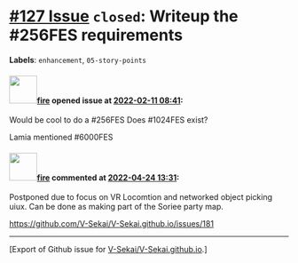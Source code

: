 # [\#127 Issue](https://github.com/V-Sekai/V-Sekai.github.io/issues/127) `closed`: Writeup the #256FES requirements
**Labels**: `enhancement`, `05-story-points`


#### <img src="https://avatars.githubusercontent.com/u/32321?u=c2e06a3d2b49a467aa907e54aa259516440267cc&v=4" width="50">[fire](https://github.com/fire) opened issue at [2022-02-11 08:41](https://github.com/V-Sekai/V-Sekai.github.io/issues/127):

Would be cool to do a #256FES Does #1024FES exist?

Lamia mentioned #6000FES 

#### <img src="https://avatars.githubusercontent.com/u/32321?u=c2e06a3d2b49a467aa907e54aa259516440267cc&v=4" width="50">[fire](https://github.com/fire) commented at [2022-04-24 13:31](https://github.com/V-Sekai/V-Sekai.github.io/issues/127#issuecomment-1107842784):

Postponed due to focus on VR Locomtion and networked object picking uiux. Can be done as making part of the Soriee party map.

https://github.com/V-Sekai/V-Sekai.github.io/issues/181


-------------------------------------------------------------------------------



[Export of Github issue for [V-Sekai/V-Sekai.github.io](https://github.com/V-Sekai/V-Sekai.github.io).]
